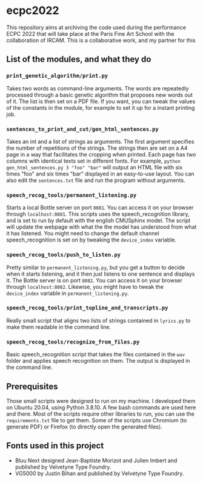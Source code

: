 # ecpc2022
This repository aims at archiving the code used during the performance ECPC 2022 that will take place at the Paris Fine Art School with the collaboration of IRCAM. This is a collaborative work, and my partner for this

## List of the modules, and what they do

### `print_genetic_algorithm/print.py`
Takes two words as command-line arguments. The words are repeatedly processed through a basic genetic algorithm that proposes new words out of it. The list is then set on a PDF file. If you want, you can tweak the values of the constants in the module, for example to set it up for a instant printing job.

### `sentences_to_print_and_cut/gen_html_sentences.py`
Takes an int and a list of strings as arguments. The first argument specifies the number of repetitions of the strings. The strings then are set on a A4 page in a way that facilitates the cropping when printed. Each page has two columns with identical texts set in different fonts. For example, `python gen_html_sentences.py 3 "foo" "bar"` will output an HTML file with six times "foo" and six times "bar" displayed in an easy-to-use layout.
You can also edit the `sentences.txt` file and run the program without arguments.

### `speech_recog_tools/permanent_listening.py`
Starts a local Bottle server on port `8081`. You can access it on your browser through `localhost:8081`. This scripts uses the speech_recognition library, and is set to run by default with the english CMUSphinx model. The script will update the webpage with what the the model has understood from what it has listened. You might need to change the default channel speech_recognition is set on by tweaking the `device_index` variable.

### `speech_recog_tools/push_to_listen.py`
Pretty similar to `permanent_listening.py`, but you get a button to decide when it starts listening, and it then just listens to one sentence and displays it. The Bottle server is on port `8082`. You can access it on your browser through `localhost:8082`. Likewise, you might have to tweak the `device_index` variable in `permanent_listening.py`.

### `speech_recog_tools/print_topline_and_transcripts.py`
Really small script that aligns two lists of strings contained in `lyrics.py` to make them readable in the command line.

### `speech_recog_tools/recognize_from_files.py`
Basic speech_recognition script that takes the files contained in the `wav` folder and applies speech recognition on them. The output is displayed in the command line.

## Prerequisites
Those small scripts were designed to run on my machine. I developed them on Ubuntu 20.04, using Python 3.8.10. A few bash commands are used here and there. Most of the scripts require other libraries to run, you can use the `requirements.txt` file to get them. Some of the scripts use Chromium (to generate PDF) or Firefox (to directly open the generated files).

## Fonts used in this project
* Bluu Next designed Jean-Baptiste Morizot and Julien Imbert and published by Velvetyne Type Foundry.
* VG5000 by Justin Bihan and published by Velvetyne Type Foundry.